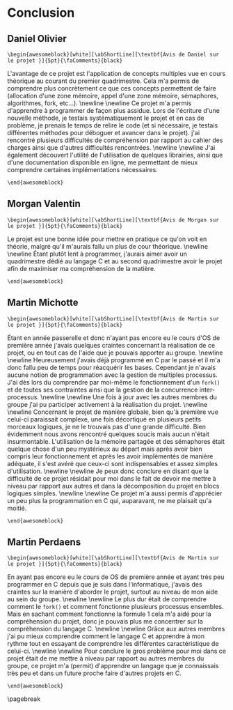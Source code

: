 Conclusion
=============

## Daniel Olivier

```{=latex}
\begin{awesomeblock}[white][\abShortLine][\textbf{Avis de Daniel sur le projet }]{5pt}{\faComments}{black}
```

L'avantage de ce projet est l'application de concepts multiples vue en cours théorique au courant du premier quadrimestre.
Cela m'a permis de comprendre plus concrètement ce que ces concepts permettent de faire (allocation d'une zone mémoire, 
appel d'une zone mémoire, sémaphores, algorithmes, fork, etc...).
\newline \newline
Ce projet m'a permis d'apprendre à programmer de façon plus assidue.
Lors de l'écriture d'une nouvelle méthode, je testais systématiquement le projet et en cas de problème, je prenais 
le temps de relire le code (et si nécessaire, je testais différentes méthodes pour déboguer et avancer dans le projet).
j'ai rencontré plusieurs difficultés de compréhension par rapport au cahier des charges ainsi que d'autres difficultés 
rencontrées.
\newline \newline 
J'ai également découvert l'utilité de l'utilisation de quelques librairies, ainsi 
que d'une documentation disponible en ligne, me permettant de mieux comprendre certaines implémentations nécessaires.

```{=latex}
\end{awesomeblock}
```

## Morgan Valentin

```{=latex}
\begin{awesomeblock}[white][\abShortLine][\textbf{Avis de Morgan sur le projet }]{5pt}{\faComments}{black}
```

Le projet est une bonne idée pour mettre en pratique ce qu'on voit en théorie, malgré qu'il m'aurais fallu un plus 
de cour théorique. 
\newline \newline 
Étant plutôt lent à programmer, j'aurais aimer avoir un quadrimestre dédié au langage C et 
au second quadrimestre avoir le projet afin de maximiser ma compréhension de la matière.

```{=latex}
\end{awesomeblock}
```

## Martin Michotte

```{=latex}
\begin{awesomeblock}[white][\abShortLine][\textbf{Avis de Martin sur le projet }]{5pt}{\faComments}{black}
```

Étant en année passerelle et donc n'ayant pas encore eu le cours d'OS de première année j'avais quelques craintes concernant 
la réalisation de ce projet, ou en tout cas de l'aide que je pouvais apporter au groupe.
\newline \newline
Heureusement j'avais déjà programmé en C par le passé et il m'a donc fallu peu de temps pour réacquérir les bases. 
Cependant je n'avais aucune notion de programmation avec la gestion de multiples processus. J'ai dès lors du comprendre 
par moi-même le fonctionnement d'un `fork()` et de toutes ses contraintes ainsi que la gestion de la concurrence inter-processus. 
\newline \newline
Une fois à jour avec les autres membres du groupe j'ai pu participer activement à la réalisation du projet. 
\newline \newline
Concernant le projet de manière globale, bien qu'à première vue celui-ci paraissait complexe, une fois décortiqué en plusieurs 
petits morceaux logiques, je ne le trouvais pas d'une grande difficulté. Bien évidemment nous avons rencontré quelques soucis 
mais aucun n'était insurmontable. L'utilisation de la mémoire partagée et des sémaphores était quelque chose d'un peu mystérieux 
au départ mais après avoir bien compris leur fonctionnement et après les avoir implémentés de manière adéquate, il s'est avéré 
que ceux-ci sont indispensables et assez simples d'utilisation. 
\newline \newline
Je peux donc conclure en disant que la difficulté de ce projet résidait pour moi dans le fait de devoir me mettre à niveau 
par rapport aux autres et dans la décomposition du projet en blocs logiques simples. 
\newline \newline
Ce projet m'a aussi permis d'apprécier un peu plus la programmation en C qui, auparavant, ne me plaisait qu'a moitié.  

```{=latex}
\end{awesomeblock}
```

## Martin Perdaens

```{=latex}
\begin{awesomeblock}[white][\abShortLine][\textbf{Avis de Martin sur le projet }]{5pt}{\faComments}{black}
```

En ayant pas encore eu le cours de OS de première année et ayant très peu programmer en C depuis que je suis dans l'informatique, 
j'avais des craintes sur la manière d'aborder le projet, surtout au niveau de mon aide au sein du groupe.
\newline \newline 
Le plus dur était de comprendre comment le `fork()` et comment fonctionne plusieurs processus ensembles.
Mais en sachant comment fonctionne la formule 1 cela m'a aidé pour la compréhension du projet, donc je pouvais plus  me 
concentrer sur la compréhension du langage C. 
\newline \newline
Grâce aux autres membres j'ai pu mieux comprendre comment le langage C et apprendre à mon rythme tout en essayant de comprendre 
les différentes caractéristique de celui-ci. 
\newline \newline 
Pour conclure le gros problème pour moi dans ce projet était de me mettre à niveau 
par rapport au autres membres du groupe, ce projet m'a (permit) d'apprendre un langage que je connaissais très peu et dans un future 
proche faire d'autres projets en C.

```{=latex}
\end{awesomeblock}
```

\pagebreak
 
